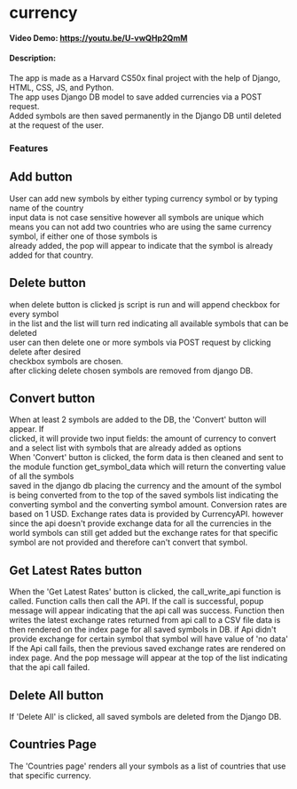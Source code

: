 # currency
#### Video Demo:  <https://youtu.be/U-vwQHp2QmM>
#### Description:
The app is made as a Harvard CS50x final project with the help of Django, HTML, CSS, JS, and 
Python.  
The app uses Django DB model to save added currencies via a POST request.  
Added symbols are then saved permanently in the Django DB until deleted at the request of the 
user.

### Features

## Add button
User can add new symbols by either typing currency symbol or by typing name of the country  
input data is not case sensitive however all symbols are unique which means you can not add
two countries who are using the same currency symbol, if either one of those symbols is  
already added, the pop will appear to indicate that the symbol is already added for that 
country.      

## Delete button
when delete button is clicked js script is run and will append checkbox for every symbol  
in the list and the list will turn red indicating all available symbols that can be deleted  
user can then delete one or more symbols via POST request by clicking delete after desired  
checkbox symbols are chosen.  
after clicking delete chosen symbols are removed from django DB.

## Convert button
When at least 2 symbols are added to the DB, the 'Convert' button will appear. If  
clicked, it will provide two input fields: the amount of currency to convert  
and a select list with symbols that are already added as options   
When 'Convert' button is clicked, the form data is then cleaned and sent to the 
module function get_symbol_data which will return the converting value of all the symbols  
saved in the django db placing the currency and the amount of the symbol is being converted from 
to the top of the saved symbols list indicating the converting symbol
and the converting symbol amount.
Conversion rates are based on 1 USD. 
Exchange rates data is provided by CurrencyAPI.
however since the api doesn't provide exchange data for all the currencies in the world
symbols can still get added but the exchange rates for that specific symbol are not provided
and therefore can't convert that symbol.

## Get Latest Rates button   
When the 'Get Latest Rates' button is clicked, the call_write_api function is called.
Function calls then call the API. If the call is 
successful, popup message will appear indicating that the api call was success.
Function then writes the latest exchange rates returned from api call to a CSV file
data is then rendered on the index page for all saved symbols in DB.
if Api didn't provide exchange for certain symbol that symbol will have value of 'no data' 
If the Api call fails, then the previous saved exchange rates are rendered on index page.
And the pop message will appear at the top of the list indicating that the api call failed.

## Delete All button
If 'Delete All' is clicked, all saved symbols are deleted from 
the Django DB. 

## Countries Page
The 'Countries page' renders all your symbols as a list of countries that use that
specific currency.
